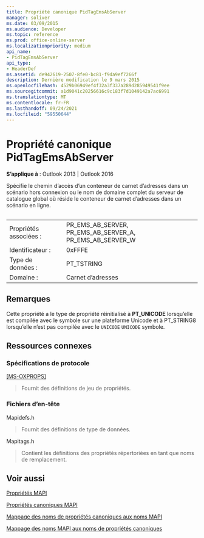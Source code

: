 ```yaml
---
title: Propriété canonique PidTagEmsAbServer
manager: soliver
ms.date: 03/09/2015
ms.audience: Developer
ms.topic: reference
ms.prod: office-online-server
ms.localizationpriority: medium
api_name:
- PidTagEmsAbServer
api_type:
- HeaderDef
ms.assetid: de942619-2507-8fe0-bc81-f9da9ef7266f
description: Dernière modification le 9 mars 2015
ms.openlocfilehash: 4529b06949ef4f32a3f337a289d285949541f9ee
ms.sourcegitcommit: a1d9041c20256616c9c183f7d1049142a7ac6991
ms.translationtype: MT
ms.contentlocale: fr-FR
ms.lasthandoff: 09/24/2021
ms.locfileid: "59550644"
---
```

# <a name="pidtagemsabserver-canonical-property"></a>Propriété canonique PidTagEmsAbServer

  
  
**S’applique à** : Outlook 2013 | Outlook 2016 
  
Spécifie le chemin d’accès d’un conteneur de carnet d’adresses dans un scénario hors connexion ou le nom de domaine complet du serveur de catalogue global où réside le conteneur de carnet d’adresses dans un scénario en ligne.
  
## 

|||
|:-----|:-----|
|Propriétés associées :  <br/> |PR_EMS_AB_SERVER, PR_EMS_AB_SERVER_A, PR_EMS_AB_SERVER_W  <br/> |
|Identificateur :  <br/> |0xFFFE  <br/> |
|Type de données :  <br/> |PT_TSTRING  <br/> |
|Domaine :  <br/> |Carnet d’adresses  <br/> |
   
## <a name="remarks"></a>Remarques

Cette propriété a le type de propriété réinitialisé à **PT_UNICODE** lorsqu’elle est compilée avec le symbole sur une plateforme Unicode et à PT_STRING8 lorsqu’elle n’est pas compilée avec le `UNICODE`  `UNICODE` symbole. 
  
## <a name="related-resources"></a>Ressources connexes

### <a name="protocol-specifications"></a>Spécifications de protocole

[[MS-OXPROPS]](https://msdn.microsoft.com/library/f6ab1613-aefe-447d-a49c-18217230b148%28Office.15%29.aspx)
  
> Fournit des définitions de jeu de propriétés.
    
### <a name="header-files"></a>Fichiers d’en-tête

Mapidefs.h
  
> Fournit des définitions de type de données.
    
Mapitags.h
  
> Contient les définitions des propriétés répertoriées en tant que noms de remplacement.
    
## <a name="see-also"></a>Voir aussi



[Propriétés MAPI](mapi-properties.md)
  
[Propriétés canoniques MAPI](mapi-canonical-properties.md)
  
[Mappage des noms de propriétés canoniques aux noms MAPI](mapping-canonical-property-names-to-mapi-names.md)
  
[Mappage des noms MAPI aux noms de propriétés canoniques](mapping-mapi-names-to-canonical-property-names.md)

